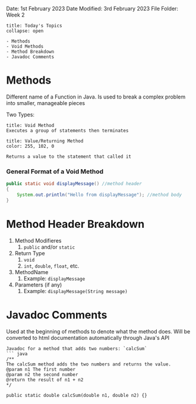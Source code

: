 Date: 1st February 2023
Date Modified: 3rd February 2023
File Folder: Week 2

```ad-abstract
title: Today's Topics
collapse: open

- Methods
- Void Methods
- Method Breakdown
- Javadoc Comments

```

# Methods

Different name of a Function in Java. Is used to break a complex problem into smaller, manageable pieces

Two Types:

```ad-hint
title: Void Method
Executes a group of statements then terminates
```

```ad-hint
title: Value/Returning Method
color: 255, 102, 0

Returns a value to the statement that called it
```

### General Format of a Void Method

```java
public static void displayMessage() //method header
{
	System.out.println("Hello from displayMessage"); //method body
}
```

# Method Header Breakdown

1. Method Modifieres
	1. `public` and/or `static`
2. Return Type
	1. `void`
	2. `int`, `double`, `float`, etc.
3. MethodName
	1. Example: `displayMessage`
4. Parameters (if any)
	1. Example: `displayMessage(String message)`

# Javadoc Comments

Used at the beginning of methods to denote what the method does. Will be converted to html documentation automatically through Java's API

```ad-example
Javadoc for a method that adds two numbers: `calcSum`
``` java
/**
The calcSum method adds the two numbers and returns the value.
@param n1 The first number
@param n2 the second number
@return the result of n1 + n2
*/

public static double calcSum(double n1, double n2) {}
```

